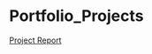 # Portfolio_Projects
[Project Report](https://github.com/alirajpoot4789/Portfolio_Projects/blob/8e184106e3f59c7fcaa7e57a9b8bc80751893ae9/AirBnB%20Project.twbx)
